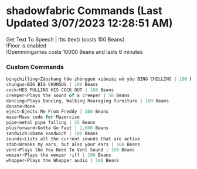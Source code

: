 # shadowfabric Commands (Last Updated 3/07/2023 12:28:51 AM)
Get Text To Speech | !tts (text) (costs 150 Beans) <br>
!Floor is enabled <br>
!Openminigames costs 10000 Beans and lasts 6 minutes <br>
### Custom Commands <br>
```js
bingchilling<Zǎoshang hǎo zhōngguó xiànzài wǒ yǒu BING CHILLING | 100 Beans
chungus<BIG BIG CHUNGUS | 100 Beans
cock<HES PULLING HIS COCK OUT | 100 Beans
creeper<Plays the sound of a creeper | 50 Beans
dancing<Plays Dancing, Walking Rearaging furniture | 100 Beans
donate<Mone
eject<Ejects Me From Freddy | 100 Beans
maze<Maze code for Mazercise
pipe<metal pipe falling | 25 Beans
plusforward<Gotta Go Fast | 1,000 Beans
sandwich<obama sandwich | 100 Beans
sounds<Lists all the current sounds that are active
stab<Breaks my ears, but also your ears | 100 Beans
vent<Plays the You Need To Vent Sound | 100 Beans
weezer<Plays the weezer riff | 100 Beans
whopper<Plays the Whopper audio | 100 Beans
